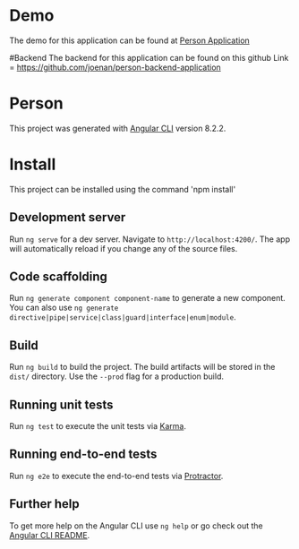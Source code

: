# Demo 
The demo for this application can be found at [Person Application](https://www.stagingapp.live/person-front-end)

#Backend
The backend for this application can be found on this github Link = https://github.com/joenan/person-backend-application

# Person
This project was generated with [Angular CLI](https://github.com/angular/angular-cli) version 8.2.2.

# Install
This project can be installed using the command 'npm install'

## Development server

Run `ng serve` for a dev server. Navigate to `http://localhost:4200/`. The app will automatically reload if you change any of the source files.

## Code scaffolding

Run `ng generate component component-name` to generate a new component. You can also use `ng generate directive|pipe|service|class|guard|interface|enum|module`.

## Build

Run `ng build` to build the project. The build artifacts will be stored in the `dist/` directory. Use the `--prod` flag for a production build.

## Running unit tests

Run `ng test` to execute the unit tests via [Karma](https://karma-runner.github.io).

## Running end-to-end tests

Run `ng e2e` to execute the end-to-end tests via [Protractor](http://www.protractortest.org/).

## Further help

To get more help on the Angular CLI use `ng help` or go check out the [Angular CLI README](https://github.com/angular/angular-cli/blob/master/README.md).

